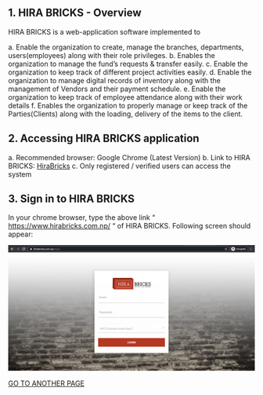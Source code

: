 
## 1. HIRA BRICKS - Overview
HIRA BRICKS is a web-application software implemented to

a.	Enable the organization to create, manage the branches, departments, users(employees) along with their role privileges.
b.	Enables the organization to manage the fund’s requests & transfer easily.
c.	Enable the organization to keep track of different project activities easily.
d.	Enable the organization to manage digital records of inventory along with the management of Vendors and their payment schedule.
e.	Enable the organization to keep track of employee attendance along with their work details
f.	Enables the organization to properly manage or keep track of the Parties(Clients) along with the loading, delivery of the items to the client.

## 2. Accessing HIRA BRICKS application
a.	Recommended browser: Google Chrome (Latest Version)
b.	Link to HIRA BRICKS: [HiraBricks](https://www.hirabricks.com.np/)
c.	Only registered / verified users can access the system

## 3.  Sign in to HIRA BRICKS
	
In your chrome browser, type the above link “ https://www.hirabricks.com.np/ “ of HIRA BRICKS. Following screen should appear: 

![](images/hira1.png)

[GO TO ANOTHER PAGE](linkpage.md)
